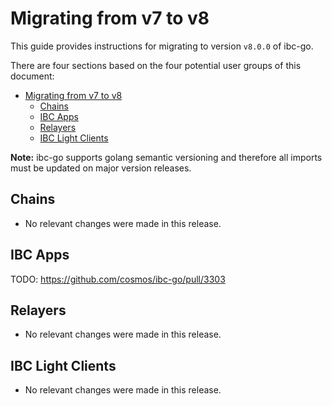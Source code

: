 # Migrating from v7 to v8

This guide provides instructions for migrating to version `v8.0.0` of ibc-go.

There are four sections based on the four potential user groups of this document:

- [Migrating from v7 to v8](#migrating-from-v7-to-v8)
  - [Chains](#chains)
  - [IBC Apps](#ibc-apps)
  - [Relayers](#relayers)
  - [IBC Light Clients](#ibc-light-clients)

**Note:** ibc-go supports golang semantic versioning and therefore all imports must be updated on major version releases.

## Chains

- No relevant changes were made in this release.

## IBC Apps

TODO: https://github.com/cosmos/ibc-go/pull/3303

## Relayers

- No relevant changes were made in this release.

## IBC Light Clients

- No relevant changes were made in this release.
